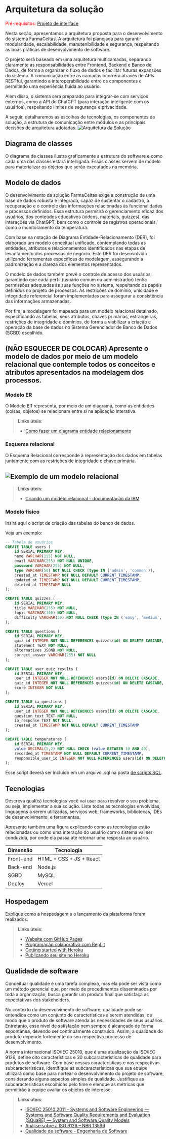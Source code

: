 # Arquitetura da solução

<span style="color:red">Pré-requisitos: <a href="05-Projeto-interface.md"> Projeto de interface</a></span>

Nesta seção, apresentamos a arquitetura proposta para o desenvolvimento do sistema FarmaCeltas. A arquitetura foi planejada para garantir modularidade, escalabilidade, manutenibilidade e segurança, respeitando as boas práticas de desenvolvimento de software.

O projeto será baseado em uma arquitetura multicamadas, separando claramente as responsabilidades entre Frontend, Backend e Banco de Dados, de forma a organizar o fluxo de dados e facilitar futuras expansões do sistema. A comunicação entre as camadas ocorrerá através de APIs RESTful, garantindo a interoperabilidade entre os componentes e permitindo uma experiência fluida ao usuário.

Além disso, o sistema será preparado para integrar-se com serviços externos, como a API do ChatGPT (para interação inteligente com os usuários), respeitando limites de segurança e privacidade.

A seguir, detalharemos as escolhas de tecnologias, os componentes da solução, a estrutura de comunicação entre módulos e as principais decisões de arquitetura adotadas.
![Arquitetura da Solução](images/arquitetura.png)

## Diagrama de classes

O diagrama de classes ilustra graficamente a estrutura do software e como cada uma das classes estará interligada. Essas classes servem de modelo para materializar os objetos que serão executados na memória.


##  Modelo de dados

O desenvolvimento da solução FarmaCeltas exige a construção de uma base de dados robusta e integrada, capaz de sustentar o cadastro, a recuperação e o controle das informações relacionadas às funcionalidades e processos definidos. Essa estrutura permitirá o gerenciamento eficaz dos usuários, dos conteúdos educativos (vídeos, materiais, quizzes), das interações via ChatGPT, bem como o controle de registros operacionais, como o monitoramento da temperatura.

Com base na notação de Diagrama Entidade-Relacionamento (DER), foi elaborado um modelo conceitual unificado, contemplando todas as entidades, atributos e relacionamentos identificados nas etapas de levantamento dos processos de negócio. Este DER foi desenvolvido utilizando ferramentas específicas de modelagem, assegurando a padronização e a clareza dos elementos representados.

O modelo de dados também prevê o controle de acesso dos usuários, garantindo que cada perfil (usuário comum ou administrador) tenha permissões adequadas às suas funções no sistema, respeitando os papéis definidos no projeto de processos. As restrições de domínio, unicidade e integridade referencial foram implementadas para assegurar a consistência das informações armazenadas.

Por fim, a modelagem foi mapeada para um modelo relacional detalhado, especificando as tabelas, seus atributos, chaves primárias, estrangeiras, restrições de integridade e domínios, de forma a viabilizar a criação e operação da base de dados no Sistema Gerenciador de Banco de Dados (SGBD) escolhido.

## (NÃO ESQUECER DE COLOCAR) Apresente o modelo de dados por meio de um modelo relacional que contemple todos os conceitos e atributos apresentados na modelagem dos processos.

### Modelo ER

O Modelo ER representa, por meio de um diagrama, como as entidades (coisas, objetos) se relacionam entre si na aplicação interativa.

> **Links úteis**:
> - [Como fazer um diagrama entidade relacionamento](https://www.lucidchart.com/pages/pt/como-fazer-um-diagrama-entidade-relacionamento)

### Esquema relacional

O Esquema Relacional corresponde à representação dos dados em tabelas juntamente com as restrições de integridade e chave primária.
 

![Exemplo de um modelo relacional](images/modelo_relacional.png "Exemplo de modelo relacional.")
---

> **Links úteis**:
> - [Criando um modelo relacional - documentação da IBM](https://www.ibm.com/docs/pt-br/cognos-analytics/12.0.0?topic=designer-creating-relational-model)

### Modelo físico

Insira aqui o script de criação das tabelas do banco de dados.

Veja um exemplo:

```sql
-- Tabela de usuários
CREATE TABLE users (
    id SERIAL PRIMARY KEY,
    name VARCHAR(255) NOT NULL,
    email VARCHAR(255) NOT NULL UNIQUE,
    password VARCHAR(255) NOT NULL,
    type VARCHAR(50) NOT NULL CHECK (type IN ('admin', 'common')),
    created_at TIMESTAMP NOT NULL DEFAULT CURRENT_TIMESTAMP,
    updated_at TIMESTAMP NOT NULL DEFAULT CURRENT_TIMESTAMP,
    deleted_at TIMESTAMP NULL
);

CREATE TABLE quizzes (
    id SERIAL PRIMARY KEY,
    title VARCHAR(255) NOT NULL,
    topic VARCHAR(100) NOT NULL,
    difficulty VARCHAR(50) NOT NULL CHECK (type IN ('easy', 'medium', 'hard')),
);

CREATE TABLE questions (
    id SERIAL PRIMARY KEY,
    quiz_id INTEGER NOT NULL REFERENCES quizzes(id) ON DELETE CASCADE,
    statement TEXT NOT NULL,
    alternatives JSONB NOT NULL,
    correct_answer VARCHAR(255) NOT NULL
);

CREATE TABLE user_quiz_results (
    id SERIAL PRIMARY KEY,
    user_id INTEGER NOT NULL REFERENCES users(id) ON DELETE CASCADE,
    quiz_id INTEGER NOT NULL REFERENCES quizzes(id) ON DELETE CASCADE,
    score INTEGER NOT NULL
);

CREATE TABLE ia_questions (
    id SERIAL PRIMARY KEY,
    user_id INTEGER NOT NULL REFERENCES users(id) ON DELETE CASCADE,
    question_text TEXT NOT NULL,
    ia_response TEXT NOT NULL,
    created_at TIMESTAMP NOT NULL DEFAULT CURRENT_TIMESTAMP
);

CREATE TABLE temperatures (
    id SERIAL PRIMARY KEY,
    value DECIMAL(5,2) NOT NULL CHECK (value BETWEEN 10 AND 40),
    recorded_at TIMESTAMP NOT NULL DEFAULT CURRENT_TIMESTAMP,
    responsible_user_id INTEGER NOT NULL REFERENCES users(id) ON DELETE SET NULL
);
```
Esse script deverá ser incluído em um arquivo .sql na pasta [de scripts SQL](../src/db).


## Tecnologias

Descreva qual(is) tecnologias você vai usar para resolver o seu problema, ou seja, implementar a sua solução. Liste todas as tecnologias envolvidas, linguagens a serem utilizadas, serviços web, frameworks, bibliotecas, IDEs de desenvolvimento, e ferramentas.

Apresente também uma figura explicando como as tecnologias estão relacionadas ou como uma interação do usuário com o sistema vai ser conduzida, por onde ela passa até retornar uma resposta ao usuário.


| **Dimensão**   | **Tecnologia**  |
| ---            | ---             |
| Front-end      | HTML + CSS + JS + React |
| Back-end       | Node.js         |
| SGBD           | MySQL           |
| Deploy         | Vercel          |


## Hospedagem

Explique como a hospedagem e o lançamento da plataforma foram realizados.

> **Links úteis**:
> - [Website com GitHub Pages](https://pages.github.com/)
> - [Programação colaborativa com Repl.it](https://repl.it/)
> - [Getting started with Heroku](https://devcenter.heroku.com/start)
> - [Publicando seu site no Heroku](http://pythonclub.com.br/publicando-seu-hello-world-no-heroku.html)

## Qualidade de software

Conceituar qualidade é uma tarefa complexa, mas ela pode ser vista como um método gerencial que, por meio de procedimentos disseminados por toda a organização, busca garantir um produto final que satisfaça às expectativas dos stakeholders.

No contexto do desenvolvimento de software, qualidade pode ser entendida como um conjunto de características a serem atendidas, de modo que o produto de software atenda às necessidades de seus usuários. Entretanto, esse nível de satisfação nem sempre é alcançado de forma espontânea, devendo ser continuamente construído. Assim, a qualidade do produto depende fortemente do seu respectivo processo de desenvolvimento.

A norma internacional ISO/IEC 25010, que é uma atualização da ISO/IEC 9126, define oito características e 30 subcaracterísticas de qualidade para produtos de software. Com base nessas características e nas respectivas subcaracterísticas, identifique as subcaracterísticas que sua equipe utilizará como base para nortear o desenvolvimento do projeto de software, considerando alguns aspectos simples de qualidade. Justifique as subcaracterísticas escolhidas pelo time e elenque as métricas que permitirão à equipe avaliar os objetos de interesse.

> **Links úteis**:
> - [ISO/IEC 25010:2011 - Systems and Software Engineering — Systems and Software Quality Requirements and Evaluation (SQuaRE) — System and Software Quality Models](https://www.iso.org/standard/35733.html/)
> - [Análise sobre a ISO 9126 – NBR 13596](https://www.tiespecialistas.com.br/analise-sobre-iso-9126-nbr-13596/)
> - [Qualidade de software - Engenharia de Software](https://www.devmedia.com.br/qualidade-de-software-engenharia-de-software-29/18209)
